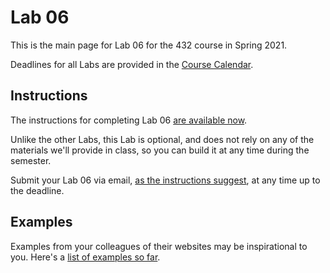 # Lab 06

This is the main page for Lab 06 for the 432 course in Spring 2021.

Deadlines for all Labs are provided in the [Course Calendar](https://thomaselove.github.io/432/calendar.html).

## Instructions

The instructions for completing Lab 06 [are available now](https://github.com/THOMASELOVE/432-2021/blob/master/labs/lab06/lab06_instructions.md).

Unlike the other Labs, this Lab is optional, and does not rely on any of the materials we'll provide in class, so you can build it at any time during the semester. 

Submit your Lab 06 via email, [as the instructions suggest](https://github.com/THOMASELOVE/432-2021/blob/master/labs/lab06/lab06_instructions.md), at any time up to the deadline.

## Examples

Examples from your colleagues of their websites may be inspirational to you. Here's a [list of examples so far](https://github.com/THOMASELOVE/432-2021/blob/master/labs/lab06/examples.md).
